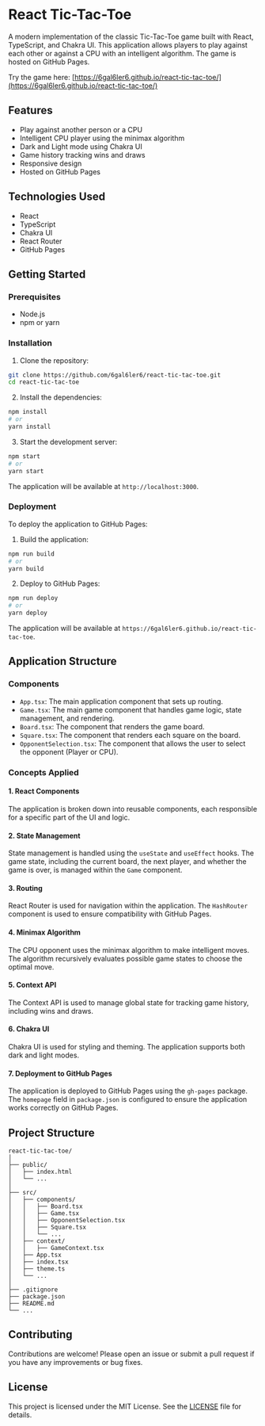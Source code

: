 
# React Tic-Tac-Toe

A modern implementation of the classic Tic-Tac-Toe game built with React, TypeScript, and Chakra UI. This application allows players to play against each other or against a CPU with an intelligent algorithm. The game is hosted on GitHub Pages.

Try the game here: [https://6gal6ler6.github.io/react-tic-tac-toe/](https://6gal6ler6.github.io/react-tic-tac-toe/)

## Features

- Play against another person or a CPU
- Intelligent CPU player using the minimax algorithm
- Dark and Light mode using Chakra UI
- Game history tracking wins and draws
- Responsive design
- Hosted on GitHub Pages

## Technologies Used

- React
- TypeScript
- Chakra UI
- React Router
- GitHub Pages

## Getting Started

### Prerequisites

- Node.js
- npm or yarn

### Installation

1. Clone the repository:

```sh
git clone https://github.com/6gal6ler6/react-tic-tac-toe.git
cd react-tic-tac-toe
```

2. Install the dependencies:

```sh
npm install
# or
yarn install
```

3. Start the development server:

```sh
npm start
# or
yarn start
```

The application will be available at `http://localhost:3000`.

### Deployment

To deploy the application to GitHub Pages:

1. Build the application:

```sh
npm run build
# or
yarn build
```

2. Deploy to GitHub Pages:

```sh
npm run deploy
# or
yarn deploy
```

The application will be available at `https://6gal6ler6.github.io/react-tic-tac-toe`.

## Application Structure

### Components

- `App.tsx`: The main application component that sets up routing.
- `Game.tsx`: The main game component that handles game logic, state management, and rendering.
- `Board.tsx`: The component that renders the game board.
- `Square.tsx`: The component that renders each square on the board.
- `OpponentSelection.tsx`: The component that allows the user to select the opponent (Player or CPU).

### Concepts Applied

#### 1. React Components

The application is broken down into reusable components, each responsible for a specific part of the UI and logic.

#### 2. State Management

State management is handled using the `useState` and `useEffect` hooks. The game state, including the current board, the next player, and whether the game is over, is managed within the `Game` component.

#### 3. Routing

React Router is used for navigation within the application. The `HashRouter` component is used to ensure compatibility with GitHub Pages.

#### 4. Minimax Algorithm

The CPU opponent uses the minimax algorithm to make intelligent moves. The algorithm recursively evaluates possible game states to choose the optimal move.

#### 5. Context API

The Context API is used to manage global state for tracking game history, including wins and draws.

#### 6. Chakra UI

Chakra UI is used for styling and theming. The application supports both dark and light modes.

#### 7. Deployment to GitHub Pages

The application is deployed to GitHub Pages using the `gh-pages` package. The `homepage` field in `package.json` is configured to ensure the application works correctly on GitHub Pages.

## Project Structure

```
react-tic-tac-toe/
│
├── public/
│   ├── index.html
│   └── ...
│
├── src/
│   ├── components/
│   │   ├── Board.tsx
│   │   ├── Game.tsx
│   │   ├── OpponentSelection.tsx
│   │   ├── Square.tsx
│   │   └── ...
│   ├── context/
│   │   ├── GameContext.tsx
│   ├── App.tsx
│   ├── index.tsx
│   ├── theme.ts
│   └── ...
│
├── .gitignore
├── package.json
├── README.md
└── ...
```

## Contributing

Contributions are welcome! Please open an issue or submit a pull request if you have any improvements or bug fixes.

## License

This project is licensed under the MIT License. See the [LICENSE](LICENSE) file for details.
